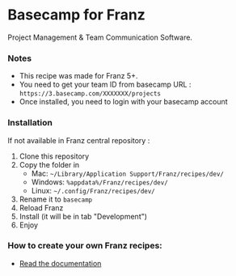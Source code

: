 # Basecamp for Franz

Project Management & Team Communication Software.

### Notes

* This recipe was made for Franz 5+.
* You need to get your team ID from basecamp URL : `https://3.basecamp.com/XXXXXXX/projects`
* Once installed, you need to login with your basecamp account

### Installation

If not available in Franz central repository :
1. Clone this repository
2. Copy the folder in 
    * Mac: `~/Library/Application Support/Franz/recipes/dev/`
    * Windows: `%appdata%/Franz/recipes/dev/`
    * Linux: `~/.config/Franz/recipes/dev/`
3. Rename it to `basecamp`
4. Reload Franz
5. Install (it will be in tab "Development")
6. Enjoy

### How to create your own Franz recipes:
* [Read the documentation](https://github.com/meetfranz/plugins)
